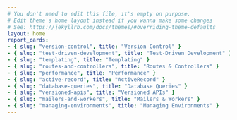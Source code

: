 ```yaml
---
# You don't need to edit this file, it's empty on purpose.
# Edit theme's home layout instead if you wanna make some changes
# See: https://jekyllrb.com/docs/themes/#overriding-theme-defaults
layout: home
report_cards:
- { slug: "version-control", title: "Version Control" }
- { slug: "test-driven-development", title: "Test-Driven Development" }
- { slug: "templating", title: "Templating" }
- { slug: "routes-and-controllers", title: "Routes & Controllers" }
- { slug: "performance", title: "Performance" }
- { slug: "active-record", title: "ActiveRecord" }
- { slug: "database-queries", title: "Database Queries" }
- { slug: "versioned-apis", title: "Versioned APIs" }
- { slug: "mailers-and-workers", title: "Mailers & Workers" }
- { slug: "managing-environments", title: "Managing Environments" }
---
```


